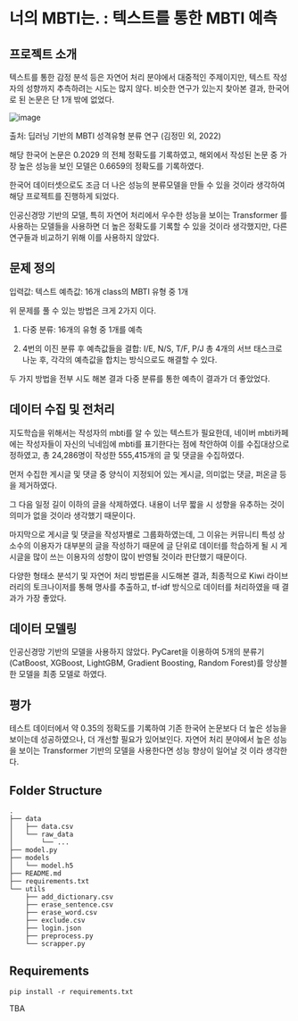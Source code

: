 # 너의 MBTI는. : 텍스트를 통한 MBTI 예측

## 프로젝트 소개

텍스트를 통한 감정 분석 등은 자연어 처리 분야에서 대중적인 주제이지만, 텍스트 작성자의 성향까지 추측하려는 시도는 많지 않다. 비슷한 연구가 있는지 찾아본 결과, 한국어로 된 논문은 단 1개 밖에 없었다.

![image](https://img1.daumcdn.net/thumb/R1280x0/?scode=mtistory2&fname=https%3A%2F%2Fblog.kakaocdn.net%2Fdn%2Fr6TRz%2FbtsBiWHZkzA%2FLrOEDQ8ml0L91JbBxycnO1%2Fimg.png)

출처: 딥러닝 기반의 MBTI 성격유형 분류 연구 (김정민 외, 2022)

해당 한국어 논문은 0.2029 의 전체 정확도를 기록하였고, 해외에서 작성된 논문 중 가장 높은 성능을 보인 모델은 0.6659의 정확도를 기록하였다.

한국어 데이터셋으로도 조금 더 나은 성능의 분류모델을 만들 수 있을 것이라 생각하여 해당 프로젝트를 진행하게 되었다.

인공신경망 기반의 모델, 특히 자연어 처리에서 우수한 성능을 보이는 Transformer 를 사용하는 모델들을 사용하면 더 높은 정확도를 기록할 수 있을 것이라 생각했지만, 다른 연구들과 비교하기 위해 이를 사용하지 않았다.



## 문제 정의
입력값: 텍스트
예측값: 16개 class의 MBTI 유형 중 1개

위 문제를 풀 수 있는 방법은 크게 2가지 이다.

1. 다중 분류: 16개의 유형 중 1개를 예측
   
2. 4번의 이진 분류 후 예측값들을 결합: I/E, N/S, T/F, P/J 총 4개의 서브 태스크로 나눈 후, 각각의 예측값을 합치는 방식으로도 해결할 수 있다.

두 가지 방법을 전부 시도 해본 결과 다중 분류를 통한 예측이 결과가 더 좋았었다.



## 데이터 수집 및 전처리
지도학습을 위해서는 작성자의 mbti를 알 수 있는 텍스트가 필요한데, 네이버 mbti카페 에는 작성자들이 자신의 닉네임에 mbti를 표기한다는 점에 착안하여 이를 수집대상으로 정하였고, 총 24,286명이 작성한 555,415개의 글 및 댓글을 수집하였다.

먼저 수집한 게시글 및 댓글 중 양식이 지정되어 있는 게시글, 의미없는 댓글, 퍼온글 등을 제거하였다.

그 다음 일정 길이 이하의 글을 삭제하였다. 내용이 너무 짧을 시 성향을 유추하는 것이 의미가 없을 것이라 생각했기 때문이다.

마지막으로 게시글 및 댓글을 작성자별로 그룹화하였는데, 그 이유는 커뮤니티 특성 상 소수의 이용자가 대부분의 글을 작성하기 때문에 글 단위로 데이터를 학습하게 될 시 게시글을 많이 쓰는 이용자의 성향이 많이 반영될 것이라 판단했기 때문이다.

다양한 형태소 분석기 및 자연어 처리 방법론을 시도해본 결과, 최종적으로 Kiwi 라이브러리의 토크나이저를 통해 명사를 추출하고, tf-idf 방식으로 데이터를 처리하였을 때 결과가 가장 좋았다.



## 데이터 모델링
인공신경망 기반의 모델을 사용하지 않았다.
PyCaret을 이용하여 5개의 분류기(CatBoost, XGBoost, LightGBM, Gradient Boosting, Random Forest)를 앙상블한 모델을 최종 모델로 하였다.



## 평가
테스트 데이터에서 약 0.35의 정확도를 기록하여 기존 한국어 논문보다 더 높은 성능을 보이는데 성공하였으나, 더 개선할 필요가 있어보인다.
자연어 처리 분야에서 높은 성능을 보이는 Transformer 기반의 모델을 사용한다면 성능 향상이 일어날 것 이라 생각한다.

## Folder Structure
```
.
├── data
│   ├── data.csv
│   └── raw_data
│       └── ...
├── model.py
├── models
│   └── model.h5
├── README.md
├── requirements.txt
└── utils
    ├── add_dictionary.csv
    ├── erase_sentence.csv
    ├── erase_word.csv
    ├── exclude.csv
    ├── login.json
    ├── preprocess.py
    └── scrapper.py
```

## Requirements
```
pip install -r requirements.txt
```

TBA
